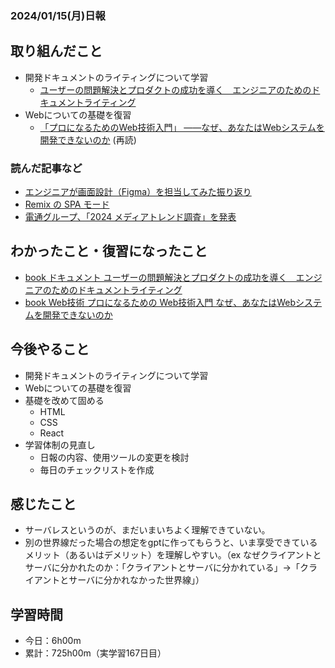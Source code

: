 ### 2024/01/15(月)日報
## 取り組んだこと
- 開発ドキュメントのライティングについて学習
  - [ユーザーの問題解決とプロダクトの成功を導く　エンジニアのためのドキュメントライティング](https://amzn.asia/d/e0OOwBo) 
- Webについての基礎を復習
  - [「プロになるためのWeb技術入門」 ――なぜ、あなたはWebシステムを開発できないのか](https://amzn.asia/d/2WYCcjH) (再読)

### 読んだ記事など
- [エンジニアが画面設計（Figma）を担当してみた振り返り](https://zenn.dev/thinkingsinc/articles/7a32a8abac03dd)
- [Remix の SPA モード](https://azukiazusa.dev/blog/remix-spa-mode/)
- [電通グループ、「2024 メディアトレンド調査」を発表](https://www.group.dentsu.com/jp/news/release/001048.html)

## わかったこと・復習になったこと
  - [book ドキュメント ユーザーの問題解決とプロダクトの成功を導く　エンジニアのためのドキュメントライティング](https://www.notion.so/book-855829d0f9144008ad8d7a01c521f0c7?pvs=4)
  - [book Web技術 プロになるための Web技術入門 なぜ、あなたはWebシステムを開発できないのか](https://www.notion.so/Web-Web-b6d91ac11d224fae9ee62346b13a28bb?pvs=4)
## 今後やること
- 開発ドキュメントのライティングについて学習
- Webについての基礎を復習
- 基礎を改めて固める
  - HTML
  - CSS
  - React
- 学習体制の見直し
  - 日報の内容、使用ツールの変更を検討
  - 毎日のチェックリストを作成

## 感じたこと
- サーバレスというのが、まだいまいちよく理解できていない。
- 別の世界線だった場合の想定をgptに作ってもらうと、いま享受できているメリット（あるいはデメリット）を理解しやすい。（ex なぜクライアントとサーバに分かれたのか：「クライアントとサーバに分かれている」→「クライアントとサーバに分かれなかった世界線」）

## 学習時間
- 今日：6h00m
- 累計：725h00m（実学習167日目）